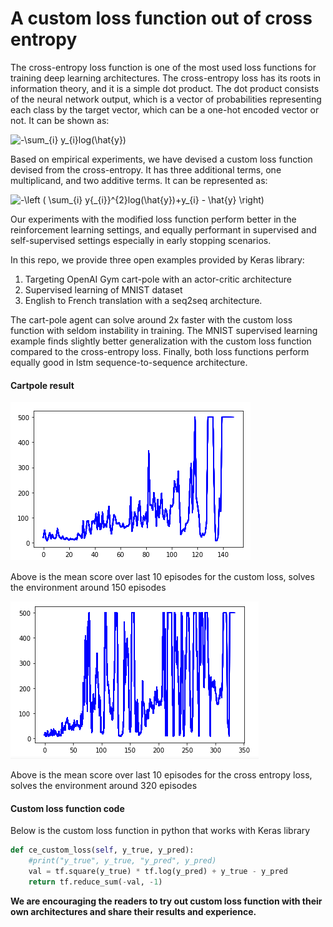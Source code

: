 #  A custom loss function out of cross entropy

The cross-entropy loss function is one of the most used loss functions for training deep learning architectures. The cross-entropy loss has its roots in information theory, and it is a simple dot product. The dot product consists of the neural network output, which is a vector of probabilities representing each class by the target vector, which can be a one-hot encoded vector or not. It can be shown as:

<img src="https://latex.codecogs.com/gif.latex?-\sum_{i}&space;y_{i}log(\hat{y})" title="-\sum_{i} y_{i}log(\hat{y})" />

Based on empirical experiments, we have devised a custom loss function devised from the cross-entropy. It has three additional terms, one multiplicand, and two additive terms. It can be represented as:

<img src="https://latex.codecogs.com/gif.latex?-\left&space;(&space;\sum_{i}&space;y{_{i}}^{2}log(\hat{y})&plus;y_{i}&space;-&space;\hat{y}&space;\right)" title="-\left ( \sum_{i} y{_{i}}^{2}log(\hat{y})+y_{i} - \hat{y} \right)" />

Our experiments with the modified loss function perform better in the reinforcement learning settings, and equally performant in supervised and self-supervised settings especially in early stopping scenarios. 


In this repo, we provide three open examples provided by Keras library:

1. Targeting OpenAI Gym cart-pole with an actor-critic architecture
2. Supervised learning of MNIST dataset
3. English to French translation with a seq2seq architecture. 

The cart-pole agent can solve around 2x faster with the custom loss function with seldom instability in training. The MNIST supervised learning example finds slightly better generalization with the custom loss function compared to the cross-entropy loss. Finally, both loss functions perform equally good in lstm sequence-to-sequence architecture. 

#### Cartpole result
![alt text](https://github.com/ggaamm/ce_custom_loss/blob/main/images/custom_loss_cartpole.png "Mean score over last 10 episodes")

Above is the mean score over last 10 episodes for the custom loss, solves the environment around 150 episodes
 
![alt text](https://github.com/ggaamm/ce_custom_loss/blob/main/images/cross_entropy_cartpole.png "Mean score over last 10 episodes")

Above is the mean score over last 10 episodes for the cross entropy loss, solves the environment around 320 episodes

#### Custom loss function code
Below is the custom loss function in python that works with Keras library
```python
def ce_custom_loss(self, y_true, y_pred):
    #print("y_true", y_true, "y_pred", y_pred)
    val = tf.square(y_true) * tf.log(y_pred) + y_true - y_pred
    return tf.reduce_sum(-val, -1)
```

**We are encouraging the readers to try out custom loss function with their own architectures and share their results and experience.**


